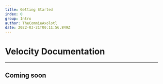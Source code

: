 ```yaml
---
title: Getting Started
index: 0
group: Intro
author: TheCommieAxolotl
date: 2022-03-21T00:11:56.849Z
---
```


# Velocity Documentation
---

## Coming soon